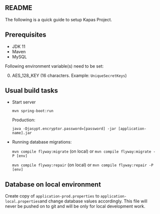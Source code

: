 ## README

The following is a quick guide to setup Kapas Project.

Prerequisites
-------------

* JDK 11
* Maven
* MySQL

Following environment variable(s) need to be set:

0. AES_128_KEY (16 characters. Example: `UniqueSecretKeys`)

Usual build tasks
-----------------

* Start server

  ```mvn spring-boot:run```

    Production:

  ```java -Djasypt.encryptor.password=[password] -jar [application-name].jar```

* Running database migrations:

  ```mvn compile flyway:migrate``` (on local) or ```mvn compile flyway:migrate -P [env]```

  ```mvn compile flyway:repair``` (on local) or ```mvn compile flyway:repair -P [env]```


Database on local environment
--------------------------------
Create copy of `application-prod.properties` to `application-local.properties`and change database values accordingly. This file will never be pushed on to git and will be only for local development work.
